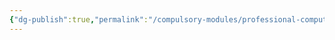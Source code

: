 ```yaml
---
{"dg-publish":true,"permalink":"/compulsory-modules/professional-computing/professional-computing/"}
---
```





